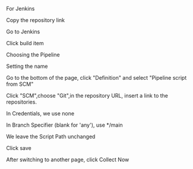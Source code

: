 
For Jenkins 


Copy the repository link


Go to Jenkins


Сlick build item 


Choosing the Pipeline


Setting the name


Go to the bottom of the page, click "Definition" and select "Pipeline script from SCM"



Click "SCM",choose "Git",in the repository URL, insert a link to the repositories.



In Credentials, we use none


In Branch Specifier (blank for 'any'), use */main


We leave the Script Path unchanged

Click save


After switching to another page, click Collect Now